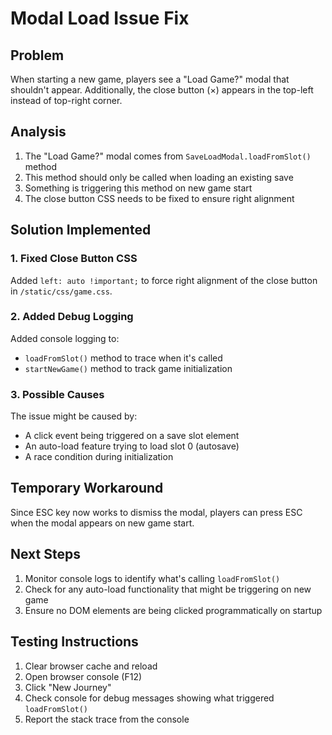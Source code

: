 # Modal Load Issue Fix

## Problem
When starting a new game, players see a "Load Game?" modal that shouldn't appear. Additionally, the close button (×) appears in the top-left instead of top-right corner.

## Analysis
1. The "Load Game?" modal comes from `SaveLoadModal.loadFromSlot()` method
2. This method should only be called when loading an existing save
3. Something is triggering this method on new game start
4. The close button CSS needs to be fixed to ensure right alignment

## Solution Implemented

### 1. Fixed Close Button CSS
Added `left: auto !important;` to force right alignment of the close button in `/static/css/game.css`.

### 2. Added Debug Logging
Added console logging to:
- `loadFromSlot()` method to trace when it's called
- `startNewGame()` method to track game initialization

### 3. Possible Causes
The issue might be caused by:
- A click event being triggered on a save slot element
- An auto-load feature trying to load slot 0 (autosave)
- A race condition during initialization

## Temporary Workaround
Since ESC key now works to dismiss the modal, players can press ESC when the modal appears on new game start.

## Next Steps
1. Monitor console logs to identify what's calling `loadFromSlot()`
2. Check for any auto-load functionality that might be triggering on new game
3. Ensure no DOM elements are being clicked programmatically on startup

## Testing Instructions
1. Clear browser cache and reload
2. Open browser console (F12)
3. Click "New Journey"
4. Check console for debug messages showing what triggered `loadFromSlot()`
5. Report the stack trace from the console
